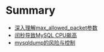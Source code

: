 # Summary

* [深入理解max_allowed_packet参数](max_allowed_packet.md)
* [闰秒导致MySQL CPU飙高](leap_seconds.md)
* [mysqldump的风险与控制](mysqldump.md)
